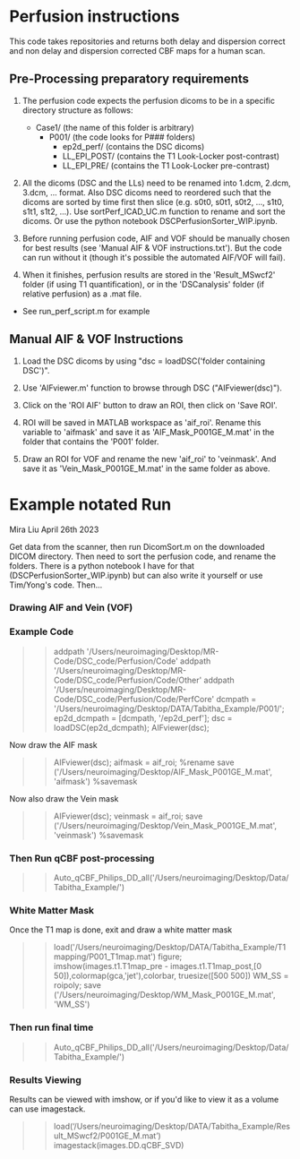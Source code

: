 # Perfusion instructions 

This code takes repositories and returns both delay and dispersion correct and non delay and dispersion corrected CBF maps for a human scan.


## Pre-Processing preparatory requirements
1. The perfusion code expects the perfusion dicoms to be in a specific directory structure as follows:
   - Case1/ (the name of this folder is arbitrary)
      - P001/ (the code looks for P### folders)
          - ep2d_perf/ (contains the DSC dicoms)
          - LL_EPI_POST/ (contains the T1 Look-Locker post-contrast)
          - LL_EPI_PRE/ (contains the T1 Look-Locker pre-contrast)

   
2. All the dicoms (DSC and the LLs) need to be renamed into 1.dcm, 2.dcm, 3.dcm, ... format. Also DSC dicoms need to reordered such that the dicoms are sorted by time first then slice (e.g. s0t0, s0t1, s0t2, ..., s1t0, s1t1, s1t2, ...). 
   Use sortPerf_ICAD_UC.m function to rename and sort the dicoms.
   Or use the python notebook DSCPerfusionSorter_WIP.ipynb. 

3. Before running perfusion code, AIF and VOF should be manually chosen for best results (see 'Manual AIF & VOF instructions.txt'). But the code can run without it (though it's possible the automated AIF/VOF will fail). 

4. When it finishes, perfusion results are stored in the 'Result_MSwcf2' folder (if using T1 quantification), or in the 'DSCanalysis' folder (if relative perfusion) as a .mat file.

* See run_perf_script.m for example

## Manual AIF & VOF Instructions

1. Load the DSC dicoms by using "dsc = loadDSC('folder containing DSC')".

2. Use 'AIFviewer.m' function to browse through DSC ("AIFviewer(dsc)").

3. Click on the 'ROI AIF' button to draw an ROI, then click on 'Save ROI'.

4. ROI will be saved in MATLAB workspace as 'aif_roi'. Rename this variable to 'aifmask' and save it as 'AIF_Mask_P001GE_M.mat' in the folder that contains the 'P001' folder.

5. Draw an ROI for VOF and rename the new 'aif_roi' to 'veinmask'. And save it as 'Vein_Mask_P001GE_M.mat' in the same folder as above.


# Example notated Run 
Mira Liu April 26th 2023

Get data from the scanner, then run DicomSort.m on the downloaded DICOM directory. 
Then need to sort the perfusion code, and rename the folders. There is a python notebook I have for that (DSCPerfusionSorter_WIP.ipynb) but can also write it yourself or use Tim/Yong's code. 
Then... 

### Drawing AIF and Vein (VOF)

### Example Code
>> addpath '/Users/neuroimaging/Desktop/MR-Code/DSC_code/Perfusion/Code'
>> addpath '/Users/neuroimaging/Desktop/MR-Code/DSC_code/Perfusion/Code/Other'
>> addpath '/Users/neuroimaging/Desktop/MR-Code/DSC_code/Perfusion/Code/PerfCore'
>> dcmpath = '/Users/neuroimaging/Desktop/DATA/Tabitha_Example/P001/';
>> ep2d_dcmpath = [dcmpath, '/ep2d_perf'];
>> dsc = loadDSC(ep2d_dcmpath);
>> AIFviewer(dsc);

Now draw the AIF mask
>> AIFviewer(dsc);
>> aifmask = aif_roi; %rename
>> save ('/Users/neuroimaging/Desktop/AIF_Mask_P001GE_M.mat', 'aifmask') %savemask

Now also draw the Vein mask
>> AIFviewer(dsc);
>> veinmask = aif_roi;
>> save ('/Users/neuroimaging/Desktop/Vein_Mask_P001GE_M.mat', 'veinmask') %savemask

### Then Run qCBF post-processing
>> Auto_qCBF_Philips_DD_all('/Users/neuroimaging/Desktop/Data/Tabitha_Example/')

### White Matter Mask
Once the T1 map is done, exit and draw a white matter mask
>> load('/Users/neuroimaging/Desktop/DATA/Tabitha_Example/T1mapping/P001_T1map.mat')
>> figure; imshow(images.t1.T1map_pre - images.t1.T1map_post,[0 50]),colormap(gca,'jet'),colorbar, truesize([500 500])
>> WM_SS = roipoly;
>> save ('/Users/neuroimaging/Desktop/WM_Mask_P001GE_M.mat', 'WM_SS')

### Then run final time
>> Auto_qCBF_Philips_DD_all('/Users/neuroimaging/Desktop/Data/Tabitha_Example/')

### Results Viewing
Results can be viewed with imshow, or if you'd like to view it as a volume can use imagestack. 
>> load(‘/Users/neuroimaging/Desktop/DATA/Tabitha_Example/Result_MSwcf2/P001GE_M.mat’)
>> imagestack(images.DD.qCBF_SVD)
